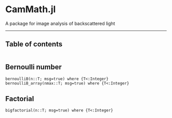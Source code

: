 # CamMath.jl


A package for image analysis of backscattered light

---
## Table of contents

```@contents
```

## Bernoulli number

```@docs
bernoulliB(n::T; msg=true) where {T<:Integer}   
bernoulliB_array(nmax::T; msg=true) where {T<:Integer}
```
## Factorial
```@docs
bigfactorial(n::T; msg=true) where {T<:Integer}
```

